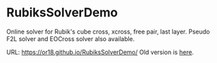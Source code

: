 # RubiksSolverDemo
Online solver for Rubik's cube cross, xcross, free pair, last layer. Pseudo F2L solver and EOCross solver also available. <br>

URL: https://or18.github.io/RubiksSolverDemo/
Old version is [here](https://or18.github.io/Rubiks-cube-xcross-solver/).


